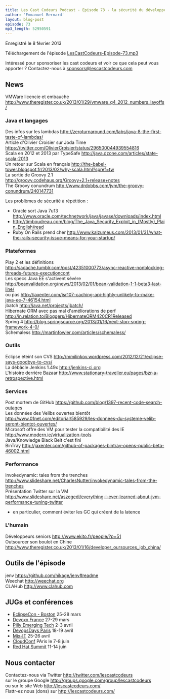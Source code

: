 ```yaml
---
title: Les Cast Codeurs Podcast - Episode 73 - la sécurité du développeur mi DevOps
author: 'Emmanuel Bernard'
layout: blog-post
episode: 73
mp3_length: 52950591
---
```

Enregistré le 8 février 2013

Téléchargement de l'épisode [LesCastCodeurs-Episode-73.mp3](http://traffic.libsyn.com/lescastcodeurs/LesCastCodeurs-Episode-73.mp3)

Intéressé pour sponsoriser les cast codeurs et voir ce que cela peut vous apporter ?
Contactez-nous à [sponsors@lescastcodeurs.com](mailto:sponsors@lescastcodeurs.com)

## News

VMWare licencie et embauche <http://www.theregister.co.uk/2013/01/29/vmware_q4_2012_numbers_layoffs/>  

### Java et langages

Des infos sur les lambdas <http://zeroturnaround.com/labs/java-8-the-first-taste-of-lambdas/>  
Article d'Olivier Croisier sur Joda Time <https://twitter.com/OlivierCroisier/status/296500044939554816>  
Scala en 2012 et 2013 par TypeSafe <http://java.dzone.com/articles/state-scala-2013>  
Un retour sur Scala en français <http://the-babel-tower.blogspot.fr/2013/02/why-scala.html?spref=tw>  
La sortie de Groovy 2.1 <http://groovy.codehaus.org/Groovy+2.1+release+notes>  
The Groovy conundrum <http://www.drdobbs.com/jvm/the-groovy-conundrum/240147731>

Les problèmes de sécurité à répétition :

- Oracle sort Java 7u13 <http://www.oracle.com/technetwork/java/javase/downloads/index.html>
- <http://timboudreau.com/blog/The_Java_Security_Exploit_in_(Mostly)_Plain_English/read>
- Ruby On Rails prend cher <http://www.kalzumeus.com/2013/01/31/what-the-rails-security-issue-means-for-your-startup/>  

### Plateformes

Play 2 et les définitions <http://sadache.tumblr.com/post/42351000773/async-reactive-nonblocking-threads-futures-executioncont>  
Les specs Java EE s'activent sévère <http://beanvalidation.org/news/2013/02/01/bean-validation-1-1-beta3-last-line/>  
ou pas <http://jaxenter.com/jsr107-caching-api-highly-unlikely-to-make-java-ee-7-46154.html>  
jbatch <http://java.net/projects/jbatch/>  
Hibernate ORM avec pas mal d'améliorations de perf <http://in.relation.to/Bloggers/HibernateORM420CR1Released>  
Spring 4 <http://blog.springsource.org/2013/01/16/next-stop-spring-framework-4-0/>  
Schemaless <http://martinfowler.com/articles/schemaless/>  

### Outils

Eclipse éteint son CVS <http://mmilinkov.wordpress.com/2012/12/21/eclipse-says-goodbye-to-cvs/>  
La débâcle Jenkins 1.49x <http://jenkins-ci.org>  
L'histoire derrière Bazaar <http://www.stationary-traveller.eu/pages/bzr-a-retrospective.html>  

### Services

Post mortem de GitHub <https://github.com/blog/1397-recent-code-search-outages>  
Les données des Velibs ouvertes bientôt <http://www.01net.com/editorial/585929/les-donnees-du-systeme-velib-seront-bientot-ouvertes/>  
Microsoft offre des VM pour tester la compatibilité des IE <http://www.modern.ie/virtualization-tools>  
Java/Knowledge Black Belt c'est fini  
BinTray <http://jaxenter.com/github-of-packages-bintray-opens-public-beta-46002.html>  

### Performance

invokedynamic: tales from the trenches <http://www.slideshare.net/CharlesNutter/invokedynamic-tales-from-the-trenches>  
Présentation Twitter sur la VM <http://www.slideshare.net/aszegedi/everything-i-ever-learned-about-jvm-performance-tuning-twitter>

  - en particulier, comment éviter les GC qui créent de la latence

### L'humain

Développeurs seniors <http://www.ekito.fr/people/?p=51>  
Outsourcer son boulot en Chine <http://www.theregister.co.uk/2013/01/16/developer_oursources_job_china/>  

## Outils de l'épisode

jenv <https://github.com/hikage/jenv#readme>  
Weechat <http://weechat.org>  
CLAHub <http://www.clahub.com>

## JUGs et conférences

- [EclipseCon - Boston](http://www.eclipsecon.org/2013/) 25-28 mars
- [Devoxx France](http://devoxx.fr) 27-29 mars
- [Pilly Emerging Tech](http://phillyemergingtech.com/2013) 2-3 avril  
- [DevopsDays Paris](http://devopsdays.org/events/2013-paris/) 18-19 avril
- [Mix-IT](http://www.mix-it.fr/article/31/breaking-news-mix-it-2013-aura-lieu-les-25-et-26) 25-26 avril
- [CloudConf](http://www.cloudconf.eu) PAris le 7-8 juin
- [Red Hat Summit](http://www.redhat.com/summit/) 11-14 juin

## Nous contacter

Contactez-nous via Twitter <http://twitter.com/lescastcodeurs>  
sur le groupe Google <http://groups.google.com/group/lescastcodeurs>  
ou sur le site Web <http://lescastcodeurs.com/>  
Flattr-ez nous (dons) sur <http://lescastcodeurs.com/>
